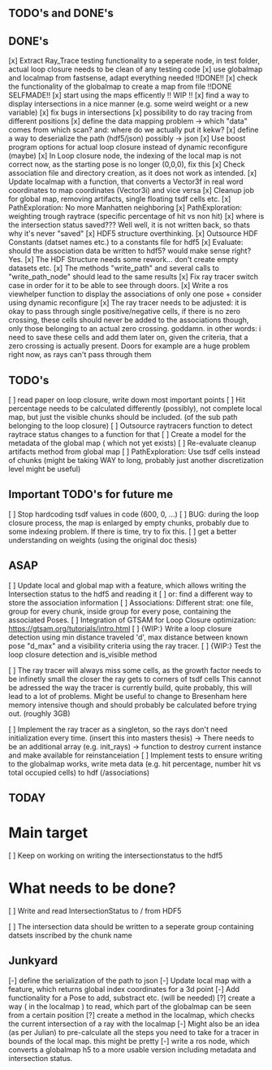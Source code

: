 ## TODO's and DONE's ##

## DONE's ##

[x] Extract Ray_Trace testing functionality to a seperate node, in test folder, actual loop closure needs to be clean of any testing code
[x] use globalmap and localmap from fastsense, adapt everything needed  !!DONE!!
[x] check the functionality of the globalmap to create a map from file  !!DONE SELFMADE!!
[x] start using the maps efficently !! WIP !!
[x] find a way to display intersections in a nice manner (e.g. some weird weight or a new variable)
[x] fix bugs in intersections
[x] possibility to do ray tracing from different positions
[x] define the data mapping problem -> which "data" comes from which scan? and: where do we actually put it kekw?
[x] define a way to deserialize the path (hdf5/json) possibly -> json
[x] Use boost program options for actual loop closure instead of dynamic reconfigure (maybe)
[x] In Loop closure node, the indexing of the local map is not correct now, as the starting pose is no longer (0,0,0), fix this
[x] Check association file and directory creation, as it does not work as intended.
[x] Update localmap with a function, that converts a Vector3f in real word coordinates to map coordinates (Vector3i) and vice versa
[x] Cleanup job for global map, removing artifacts, single floating tsdf cells etc.
[x] PathExploration: No more Manhatten neighboring
[x] PathExploration: weighting trough raytrace (specific percentage of hit vs non hit)
[x] where is the intersection status saved??? Well well, it is not written back, so thats why it's never "saved"
[x] HDF5 structure overthinking.
[x] Outsource HDF Constants (datset names etc.) to a constants file for hdf5
[x] Evaluate: should the association data be written to hdf5? would make sense right? Yes.
[x] The HDF Structure needs some rework... don't create empty datasets etc.
[x] The methods "write_path" and several calls to "write_path_node" should lead to the same results
[x] Fix ray tracer switch case in order for it to be able to see through doors.
[x] Write a ros viewhelper function to display the associations of only one pose + consider using dynamic reconfigure
[x] The ray tracer needs to be adjusted: it is okay to pass through single positive/negative cells, if there is no zero crossing, these
    cells should never be added to the associations though, only those belonging to an actual zero crossing. goddamn. in other words:
    i need to save these cells and add them later on, given the criteria, that a zero crossing is actually present.
    Doors for example are a huge problem right now, as rays can't pass through them

## TODO's ##

[ ] read paper on loop closure, write down most important points
[ ] Hit percentage needs to be calculated differently (possibly), not complete local map, but just the visible chunks should be included. (of the sub path belonging to the loop closure)
[ ] Outsource raytracers function to detect raytrace status changes to a function for that
[ ] Create a model for the metadata of the global map ( which not yet exists)
[ ] Re-evaluate cleanup artifacts method from global map
[ ] PathExploration: Use tsdf cells instead of chunks (might be taking WAY to long, probably just another discretization level might be useful)

## Important TODO's for future me ##

[ ] Stop hardcoding tsdf values in code (600, 0, ...)
[ ] BUG: during the loop closure process, the map is enlarged by empty chunks, probably due to some indexing problem. If there is time, try to fix this.
[ ] get a better understanding on weights (using the original doc thesis)

## ASAP ##
[ ] Update local and global map with a feature, which allows writing the Intersection status to the hdf5 and reading it
[ ] or: find a different way to store the association information
[ ] Associations: Different strat: one file, group for every chunk, inside group for every pose, containing the associated Poses.
[ ] Integration of GTSAM for Loop Closure optimization: https://gtsam.org/tutorials/intro.html
[ ] {WIP:} Write a loop closure detection using min distance traveled 'd', max distance between known pose "d_max" and a visibility criteria using the ray tracer.
[ ] {WIP:} Test the loop closure detection and is_visible method

[ ] The ray tracer will always miss some cells, as the growth factor needs to be infinetly small the closer the ray gets to corners of tsdf cells
    This cannot be adressed the way the tracer is currently build, quite probably, this will lead to a lot of problems. Might be useful to change to Bresenham here
    memory intensive though and should probably be calculated before trying out. (roughly 3GB)

[ ] Implement the ray tracer as a singleton, so the rays don't need initialization every time. (insert this into masters thesis)
    -> There needs to be an additional array (e.g. init_rays)
    -> function to destroy current instance and make available for reinstanceiation
[ ] Implement tests to ensure writing to the globalmap works, write meta data (e.g. hit percentage, number hit vs total occupied cells)
    to hdf (/associations)

## TODAY ##

# Main target #
[ ] Keep on working on writing the intersectionstatus to the hdf5

# What needs to be done? #

[ ] Write and read IntersectionStatus to / from HDF5

[ ] The intersection data should be written to a seperate group containing datsets inscribed by the chunk name

## Junkyard ##

[-] define the serialization of the path to json
[-] Update local map with a feature, which returns global index coordinates for a 3d point
[-] Add functionality for a Pose to add, substract etc. (will be needed) 
[?] create a way ( in the localmap ) to read, which part of the globalmap can be seen from a certain position
[?] create a method in the localmap, which checks the current intersection of a ray with the localmap
[-] Might also be an idea (as per Julian) to pre-calculate all the steps you need to take for a tracer in bounds of the local map. this might be pretty 
[-] write a ros node, which converts a globalmap h5 to a more usable version including metadata and intersection status.